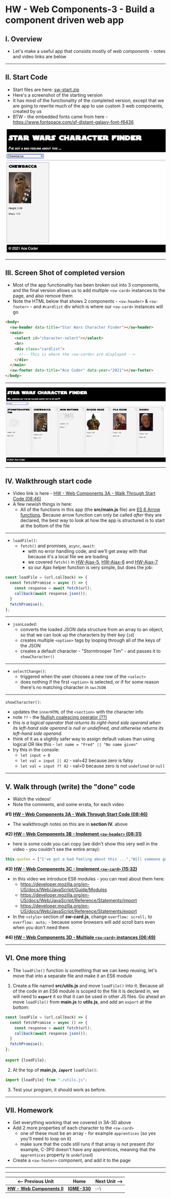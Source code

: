 # HW - Web Components-3 - Build a component driven web app

## I. Overview

- Let's make a useful app that consists mostly of *web components* - notes and video links are below

<hr>

## II. Start Code

- Start files are here: [sw-start.zip](_files/sw-start.zip)
- Here's a screenshot of the starting version
- It has most of the functionality of the completed version, except that we are going to rewrite much of the app to use custom 3 web components, created by us
- BTW - the embedded fonts came from here - https://www.fontspace.com/sf-distant-galaxy-font-f6436

![screenshot](_images/_wc/HW-wc-9.png)

<hr>

## III. Screen Shot of completed version

- Most of the app functionality has been broken out into 3 components, and the final version allows us to add multiple `<sw-card>` instances to the page, and also remove them
- Note the HTML below that shows 2 components - `<sw-header>` & `<sw-footer>` - and `#cardlist` div which is where our `<sw-card>` instances will go


```html
<body>
  <sw-header data-title="Star Wars Character Finder"></sw-header>
  <main>
    <select id="character-select"></select>
    <hr>
    <div class="cardlist">
      <!-- This is where the <sw-cards> are displayed -->
    </div>
  </main>
  <sw-footer data-title="Ace Coder" data-year="2021"></sw-footer>
</body>
```

<hr>

![screenshot](_images/_wc/HW-wc-10.png)

<hr>

## IV. Walkthrough start code

- Video link is here - [HW - Web Components 3A - Walk Through Start Code (08:46)](https://rit.hosted.panopto.com/Panopto/Pages/Viewer.aspx?id=4b9441fc-595e-4589-9ab6-ada701395685&start=0)
- A few newish things in here:
  - All of the functions in this app (the **src/main.js** file) are [ES 6 Arrow functions](https://developer.mozilla.org/en-US/docs/Web/JavaScript/Reference/Functions/Arrow_functions). Because arrow function can only be called *after* they are declared, the best way to look at how the app is structured is to start at the bottom of the file

<hr>

- `loadFile()`:
  - `fetch()` and promises, `async`, `await`:
    -  with no error handling code, and we'll get away with that because it's a local file we are loading
    -  we covered `fetch()` in [HW-Ajax-5](HW-ajax-5.md), [HW-Ajax-6](HW-ajax-6.md) and [HW-Ajax-7](HW-ajax-7.md)
    - so our Ajax helper function is very simple, but does the job:

```js
const loadFile = (url,callback) => {
  const fetchPromise = async () => {
    const response = await fetch(url);
    callback(await response.json());
  }
  fetchPromise();
};
```

<hr>

- `jsonLoaded`:
  - converts the loaded JSON data structure from an array to an object, so that we can look up the characters by their *key* (`id`)
  - creates multiple `<option>` tags by looping through all of the keys of the JSON
  - creates a default character - "Stormtrooper Tim" - and passes it to `showCharacter()`

<hr>

- `selectChange()`:
  - triggered when the user chooses a new row of the `<select>`
  - does nothing if the first `<option>` is selected, or if for some reason there's no matching character in `swcJSON`

<hr>

`showCharacter()`:
  - updates the `innerHTML` of the `<section>` with the character info
  - note `??` - the [Nullish coalescing operator (??)](https://developer.mozilla.org/en-US/docs/Web/JavaScript/Reference/Operators/Nullish_coalescing_operator)
  - this *is a logical operator that returns its right-hand side operand when its left-hand side operand is null or undefined, and otherwise returns its left-hand side operand.*
  - think of it as a slightly safer way to assign default values than using logical OR like this - `let name = "Fred" || "No name given"`
  - try this in the console:
    - `let input = 0`
    - `let val = input || 42` - val=42 because zero is falsy
    - `let val = input ?? 42` - val=0 because zero is not `undefined` or `null`

<hr>

## V. Walk through (write) the "done" code

- Watch the videos!
- Note the comments, and some errata, for each video

**#1) [HW - Web Components 3A - Walk Through Start Code (08:46)](https://rit.hosted.panopto.com/Panopto/Pages/Viewer.aspx?id=4b9441fc-595e-4589-9ab6-ada701395685&start=0)**
    
- The walkthrough notes on this are in **section IV.** above

**#2) [HW - Web Components 3B - Implement `<sw-header>` (08:31)](https://rit.hosted.panopto.com/Panopto/Pages/Viewer.aspx?id=d72258d0-8419-4735-aeaa-ada7014993b4&start=0)**
    
- here is some code you can copy (we didn't show this very well in the video - you couldn't see the entire array):

```js
this.quotes = ["I've got a bad feeling about this ...","Will someone get this big walking carpet out of my way?!","Aren’t you a little short for a stormtrooper?","I hope you know what you’re doing.","Oh, it’s not like that at all. He’s my brother.","We have powerful friends. You’re going to regret this."];
```

**#3) [HW - Web Components 3C - Implement `<sw-card>` (15:32)](https://rit.hosted.panopto.com/Panopto/Pages/Viewer.aspx?id=066099ca-bd71-444f-a0a6-ada7016144b1&start=0)**
    
- in this video we introduce ES6 modules - you can read about them here:
  - https://developer.mozilla.org/en-US/docs/Web/JavaScript/Guide/Modules
  - https://developer.mozilla.org/en-US/docs/Web/JavaScript/Reference/Statements/import
  - https://developer.mozilla.org/en-US/docs/Web/JavaScript/Reference/Statements/export
- In the `<style>` section of **sw-card.js**, change `overflow: scroll;` to `overflow: auto;` - because some browsers will add scroll bars even when you don't need them

**#4) [HW - Web Components 3D - Multiple `<sw-card>` instances (06:49)](https://rit.hosted.panopto.com/Panopto/Pages/Viewer.aspx?id=15b3231b-b7df-40b2-9acc-ada80125d594&start=0)**
 
<hr>

## VI. One more thing

- The `loadFile()` function is something that we can keep reusing, let's move that into a separate file and make it an ES6 module

1) Create a file named **src/utils.js** and move `loadFile()` into it. Because all of the code in an ES6 module is scoped to the file it is declared in, we will need to ***`export`*** it so that it can be used in other JS files. Go ahead an move `loadFile()`  from **main.js** to **utils.js**, and add an `export` at the bottom:

```js
const loadFile = (url,callback) => {
  const fetchPromise = async () => {
    const response = await fetch(url);
    callback(await response.json());
  }
  fetchPromise();
};

export {loadFile};
```

2) At the top of **main.js**, ***`import`*** `loadFile()`:

```js
import {loadFile} from "./utils.js";
```

3) Test your program, it should work as before.


<hr>

## VII. Homework

- Get everything working that we covered in 3A-3D above
- Add 2 more properties of each character to the `<sw-card>`
  - one of these must be an array - for example `apprentices` (so yes you'll need to loop on it)
  - make sure that the code still runs if that array is not present (for example, C-3P0 doesn't have any apprentices, meaning that the `apprentices` property is `undefined`)
- Create a `<sw-footer>` component, and add it to the page

<hr><hr>

| <-- Previous Unit | Home | Next Unit -->
| --- | --- | --- 
|  [**HW - Web Components II**](HW-wc-2.md)  |  [**IGME-330**](../README.md) | :-\
